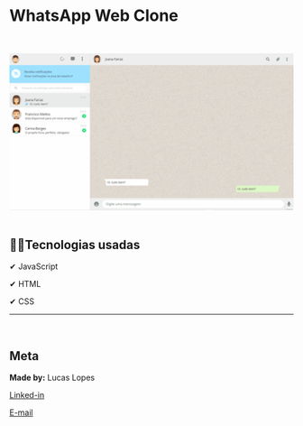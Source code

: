 # WhatsApp Web Clone
<br/>

![WhatsApp Web](./img/readme/whats.gif)
<br/><br/>

## 👨‍💻Tecnologias usadas

✔ JavaScript

✔ HTML

✔ CSS


---
<br/>

## Meta
**Made by:** Lucas Lopes

[Linked-in](https://www.linkedin.com/in/lucas-lopes-840965190/ "My Linked-in")

[E-mail](mailto:lucas.santos.pessoal@outlook.com "My e-mail")
